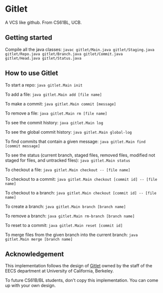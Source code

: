# Gitlet
A VCS like github. From CS61BL, UCB.

## Getting started
Compile all the java classes:
`javac gitlet/Main.java gitlet/Staging.java gitlet/Repo.java gitlet/Branch.java gitlet/Commit.java gitlet/Head.java gitlet/Status.java`

## How to use Gitlet
To start a repo:
`java gitlet.Main init`

To add a file:
`java gitlet.Main add [file name]`

To make a commit:
`java gitlet.Main commit [message]`

To remove a file:
`java gitlet.Main rm [file name]`

To see the commit history:
`java gitlet.Main log`

To see the global commit history:
`java gitlet.Main global-log`

To find commits that contain a given message:
`java gitlet.Main find [commit message]`

To see the status (current branch, staged files, removed files, modified not staged for files, and untracked files):
`java gitlet.Main status`

To checkout a file:
`java gitlet.Main checkout -- [file name]`

To checkout to a commit:
`java gitlet.Main checkout [commit id] -- [file name]`

To checkout to a branch:
`java gitlet.Main checkout [commit id] -- [file name]`

To create a branch:
`java gitlet.Main branch [branch name]`

To remove a branch:
`java gitlet.Main rm-branch [branch name]`

To reset to a commit:
`java gitlet.Main reset [commit id]`

To merge files from the given branch into the current branch:
`java gitlet.Main merge [branch name]`

## Acknowledgement
This implementation follows the design of [Gitlet](https://cs61bl.org/su20/projects/gitlet/#acknowledgments) owned by the staff of the EECS department at University of California, Berkeley.

To future CS61B/BL students, don't copy this implementation. You can come up with your own design.
